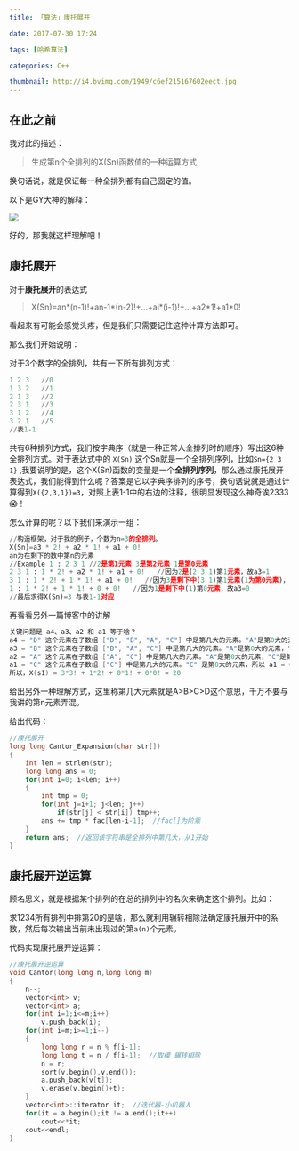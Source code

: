 ```yaml
---
title: 「算法」康托展开

date: 2017-07-30 17:24

tags: [哈希算法]

categories: C++

thumbnail: http://i4.bvimg.com/1949/c6ef215167602eect.jpg
---
```


## 在此之前

我对此的描述：

>生成第n个全排列的X(Sn)函数值的一种运算方式

换句话说，就是保证每一种全排列都有自己固定的值。

以下是GY大神的解释：

![](http://chuantu.biz/t5/154/1501336733x1881632359.png)

好的，那我就这样理解吧！

## 康托展开

对于**康托展开**的表达式

>  X(Sn)=an\*(n-1)!+an-1\*(n-2)!+…+ai\*(i-1)!+…+a2\*1!+a1*0!

看起来有可能会感觉头疼，但是我们只需要记住这种计算方法即可。

那么我们开始说明：

对于3个数字的全排列，共有一下所有排列方式：

```python
1 2 3   //0
1 3 2   //1
2 1 3	//2
2 3 1	//3
3 1 2	//4
3 2 1	//5
//表1-1
```

共有6种排列方式，我们按字典序（就是一种正常人全排列时的顺序）写出这6种全排列方式。对于表达式中的 `X(Sn)` 这个Sn就是一个全排列序列，比如`Sn={2 3 1}` ,我要说明的是，这个X(Sn)函数的变量是一个**全排列序列**，那么通过康托展开表达式，我们能得到什么呢？答案是它以字典序排列的序号，换句话说就是通过计算得到`X({2,3,1})=3`，对照上表1-1中的右边的注释，很明显发现这么神奇诶2333😱！

怎么计算的呢？以下我们来演示一组：

```python
//构造框架，对于我的例子，个数为n=3的全排列。
X(Sn)=a3 * 2! + a2 * 1! + a1 + 0! 
an为在剩下的数中第n的元素
//Example 1 : 2 3 1 //2是第1元素 3是第2元素 1是第0元素
2 3 1 : 1 * 2! + a2 * 1! + a1 + 0!   //因为2是(2 3 1)第1元素，故a3=1
3 1 : 1 * 2! + 1 * 1! + a1 + 0!   //因为3是剩下中(3 1)第1元素(1为第0元素)，故a2=1
1 : 1 * 2! + 1 * 1! + 0 + 0!   //因为1是剩下中(1)第0元素，故a3=0
//最后求得X(Sn)=3 与表1-1对应
```

再看看另外一篇博客中的讲解

```cpp
关键问题是 a4、a3、a2 和 a1 等于啥？
a4 = "D" 这个元素在子数组 ["D", "B", "A", "C"] 中是第几大的元素。"A"是第0大的元素，"B"是第1大的元素，"C" 是第2大的元素，"D"是第3大的元素，所以 a4 = 3。
a3 = "B" 这个元素在子数组 ["B", "A", "C"] 中是第几大的元素。"A"是第0大的元素，"B"是第1大的元素，"C" 是第2大的元素，所以 a3 = 1。
a2 = "A" 这个元素在子数组 ["A", "C"] 中是第几大的元素。"A"是第0大的元素，"C"是第1大的元素，所以 a2 = 0。
a1 = "C" 这个元素在子数组 ["C"] 中是第几大的元素。"C" 是第0大的元素，所以 a1 = 0。（因为子数组只有1个元素，所以a1总是为0）
所以，X(s1) = 3*3! + 1*2! + 0*1! + 0*0! = 20
```

给出另外一种理解方式，这里称第几大元素就是A>B>C>D这个意思，千万不要与我讲的第n元素弄混。

给出代码：

```cpp
//康托展开
long long Cantor_Expansion(char str[])  
{  
    int len = strlen(str);  
    long long ans = 0;  
    for(int i=0; i<len; i++)  
    {  
        int tmp = 0;  
        for(int j=i+1; j<len; j++)  
            if(str[j] < str[i]) tmp++;  
        ans += tmp * fac[len-i-1];  //fac[]为阶乘  
    }  
    return ans;  //返回该字符串是全排列中第几大，从1开始  
}  
```

## 康托展开逆运算

顾名思义，就是根据某个排列的在总的排列中的名次来确定这个排列。比如：

求1234所有排列中排第20的是啥，那么就利用辗转相除法确定康托展开中的系数，然后每次输出当前未出现过的第`a(n)`个元素。

代码实现康托展开逆运算：

```cpp
//康托展开逆运算  
void Cantor(long long n,long long m)  
{  
    n--;  
    vector<int> v;  
    vector<int> a;  
    for(int i=1;i<=m;i++)  
        v.push_back(i);  
    for(int i=m;i>=1;i--)  
    {  
        long long r = n % f[i-1];  
        long long t = n / f[i-1];  //取模 辗转相除
        n = r;  
        sort(v.begin(),v.end());  
        a.push_back(v[t]);  
        v.erase(v.begin()+t);  
    }  
    vector<int>::iterator it;  //迭代器-小机器人
    for(it = a.begin();it != a.end();it++)  
        cout<<*it;  
    cout<<endl;  
}  
```
